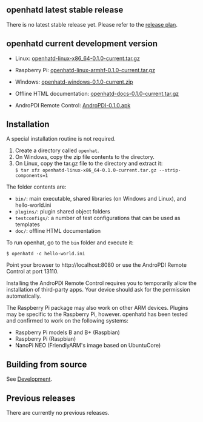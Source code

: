 ## openhatd latest stable release

There is no latest stable release yet. Please refer to the [release plan](release_plan.md).

## openhatd current development version

- Linux: [openhatd-linux-x86_64-0.1.0-current.tar.gz](https://openhat.org/downloads/openhatd-linux-x86_64-0.1.0-current.tar.gz)
- Raspberry Pi: [openhatd-linux-armhf-0.1.0-current.tar.gz](https://openhat.org/downloads/openhatd-linux-armhf-0.1.0-current.tar.gz)
- Windows: [openhatd-windows-0.1.0-current.zip](https://openhat.org/downloads/openhatd-windows-0.1.0-current.zip)

- Offline HTML documentation: [openhatd-docs-0.1.0-current.tar.gz](https://openhat.org/downloads/openhatd-docs-0.1.0-current.tar.gz)

- AndroPDI Remote Control: [AndroPDI-0.1.0.apk](https://openhat.org/downloads/AndroPDI-0.1-0.apk)

## Installation

A special installation routine is not required.

1. Create a directory called `openhat`.
2. On Windows, copy the zip file contents to the directory.
3. On Linux, copy the tar.gz file to the directory and extract it:  
 	`$ tar xfz openhatd-linux-x86_64-0.1.0-current.tar.gz --strip-components=1`


The folder contents are:

- `bin/`: main executable, shared libraries (on Windows and Linux), and hello-world.ini
- `plugins/`: plugin shared object folders
- `testconfigs/`: a number of test configurations that can be used as templates
- `doc/`: offline HTML documentation

To run openhat, go to the `bin` folder and execute it:

	$ openhatd -c hello-world.ini

Point your browser to http://localhost:8080 or use the AndroPDI Remote Control at port 13110.

Installing the AndroPDI Remote Control requires you to temporarily allow the installation of third-party apps. Your device should ask for the permission automatically. 

The Raspberry Pi package may also work on other ARM devices. Plugins may be specific to the Raspberry Pi, however. openhatd has been tested and confirmed to work on the following systems:

- Raspberry Pi models B and B+ (Raspbian)
- Raspberry Pi (Raspbian)
- NanoPi NEO (FriendlyARM's image based on UbuntuCore)

## Building from source

See [Development](development.md).

## Previous releases

There are currently no previous releases.
